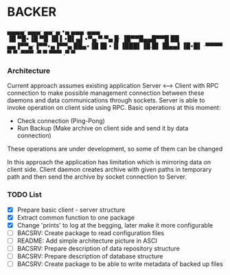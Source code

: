 # BACKER


▄▄▄▄·  ▄▄▄·  ▄▄· ▄ •▄ ▄▄▄ .▄▄▄  
▐█ ▀█▪▐█ ▀█ ▐█ ▌▪█▌▄▌▪▀▄.▀·▀▄ █·
▐█▀▀█▄▄█▀▀█ ██ ▄▄▐▀▀▄·▐▀▀▪▄▐▀▀▄ 
██▄▪▐█▐█ ▪▐▌▐███▌▐█.█▌▐█▄▄▌▐█•█▌
·▀▀▀▀  ▀  ▀ ·▀▀▀ ·▀  ▀ ▀▀▀ .▀  ▀


                                          

### Architecture

Current approach assumes existing application Server <--> Client with RPC connection to make possible management
connection between these daemons and data communications through sockets.
Server is able to invoke operation on client side using RPC. Basic operations at this moment:
- Check connection (Ping-Pong)
- Run Backup (Make archive on client side and send it by data connection)

These operations are under development, so some of them can be changed

In this approach the application has limitation which is mirroring data on client side.
Client daemon creates archive with given paths in temporary path and then send the archive by socket connection to Server.




### TODO List

- [x] Prepare basic client - server structure
- [x] Extract common function to one package
- [x] Change 'prints' to log at the begging, later make it more configurable
- [ ] BACSRV: Create package to read configuration files
- [ ] README: Add simple architecture picture in ASCI
- [ ] BACSRV: Prepare description of data repository structure
- [ ] BACSRV: Prepare description of database structure
- [ ] BACSRV: Create package to be able to write metadata of backed up files